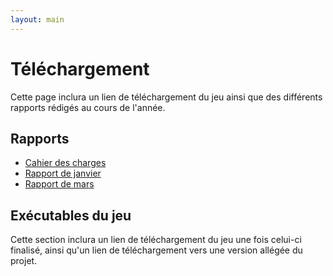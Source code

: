 ```yaml
---
layout: main
---
```

# Téléchargement
Cette page inclura un lien de téléchargement du jeu ainsi que des différents rapports rédigés au cours de l'année.

## Rapports
 <ul>
            <li class="download"><a href="{{ site.baseurl }}/Reports/CdC_Project_F_S.pdf">Cahier des charges</a></li>
            <li class="download"><a href="{{ site.baseurl }}/Reports/Rapport_de_soutenance_janvier_2025.pdf">Rapport de janvier</a></li>
            <li class="download"><a href="{{ site.baseurl }}/Reports/Rapport_de_soutenance_mars_2025.pdf">Rapport de mars</a></li>
          </ul>

## Exécutables du jeu
Cette section inclura un lien de téléchargement du jeu une fois celui-ci finalisé, ainsi qu'un lien de téléchargement vers une version allégée du projet.
